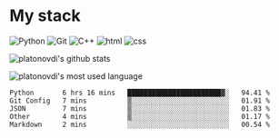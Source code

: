 # My stack

![Python](https://img.shields.io/badge/-Python-yellow?logo=python&logoColor=white&style=flat-square)
![Git](https://img.shields.io/badge/-Git-black?logo=git&logoColor=white&style=flat-square)
![C++](https://img.shields.io/badge/-C++-blue?logo=C%2B%2B&logoColor=white&style=flat-square)
![html](https://img.shields.io/badge/-html-red?logo=C&logoColor=white&style=flat-square)
![css](https://img.shields.io/badge/-css-magneta?logo=C&logoColor=white&style=flat-square)
<!-- [C](https://img.shields.io/badge/-C-blue?logo=C&logoColor=white&style=flat-square) -->
![platonovdi's github stats](https://github-readme-stats.vercel.app/api?username=platonovdi&theme=blue-green)

![platonovdi's most used language](https://github-readme-stats.vercel.app/api/top-langs/?username=platonovdi&theme=blue-green)
<!--START_SECTION:waka-->
```text
Python       6 hrs 16 mins   ███████████████████████▓░   94.41 % 
Git Config   7 mins          ▒░░░░░░░░░░░░░░░░░░░░░░░░   01.91 % 
JSON         7 mins          ▒░░░░░░░░░░░░░░░░░░░░░░░░   01.83 % 
Other        4 mins          ▒░░░░░░░░░░░░░░░░░░░░░░░░   01.17 % 
Markdown     2 mins          ░░░░░░░░░░░░░░░░░░░░░░░░░   00.54 % 
```
<!--END_SECTION:waka-->
